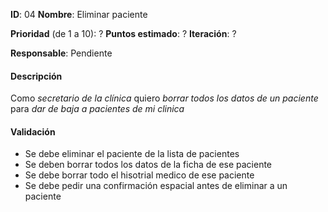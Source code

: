 **ID**: 04
**Nombre**: Eliminar paciente

**Prioridad** (de 1 a 10): ?
**Puntos estimado**: ?
**Iteración**: ?

**Responsable**: Pendiente

#### Descripción

Como *secretario de la clínica* quiero *borrar todos los datos de un paciente* para *dar de baja a pacientes de mi clinica*

#### Validación

* Se debe eliminar el paciente de la lista de pacientes
* Se deben borrar todos los datos de la ficha de ese paciente
* Se debe borrar todo el hisotrial medico de ese paciente
* Se debe pedir una confirmación espacial antes de eliminar a un paciente

